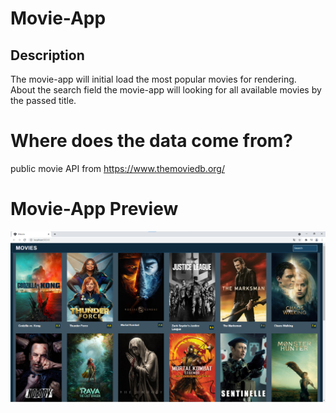 # Movie-App

## Description

The movie-app will initial load the most popular movies for rendering.<br/>
About the search field the movie-app will looking for all available movies by the passed title.<br/>

# Where does the data come from?

public movie API from https://www.themoviedb.org/

# Movie-App Preview

![image info](./images/movie_image.png)